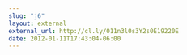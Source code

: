 ```yaml
---
slug: "j6"
layout: external
external_url: http://cl.ly/011n3l0s3Y2s0E19220E
date: 2012-01-11T17:43:04-06:00
---
```


